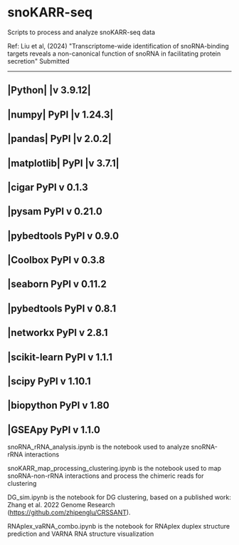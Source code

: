 # snoKARR-seq
Scripts to process and analyze snoKARR-seq data

Ref: Liu et al, (2024) "Transcriptome-wide identification of snoRNA-binding targets reveals a non-canonical function of snoRNA in facilitating protein secretion" Submitted


----------------------
|Python| 		|v 3.9.12|
----------------------
|numpy|	PyPI	|v 1.24.3|
----------------------
|pandas|	PyPI	|v 2.0.2|
----------------------
|matplotlib|	PyPI	|v 3.7.1|
----------------------
|cigar	PyPI	v 0.1.3
----------------------
|pysam	PyPI	v 0.21.0
----------------------
|pybedtools	PyPI	v 0.9.0
----------------------
|Coolbox	PyPI	v 0.3.8
----------------------
|seaborn	PyPI	v 0.11.2
----------------------
|pybedtools	PyPI	v 0.8.1
----------------------
|networkx	PyPI	v 2.8.1
----------------------
|scikit-learn	PyPI	v 1.1.1
----------------------
|scipy	PyPI	v 1.10.1
----------------------
|biopython	PyPI	v 1.80
----------------------
|GSEApy	PyPI	v 1.1.0
----------------------


snoRNA_rRNA_analysis.ipynb is the notebook used to analyze snoRNA-rRNA interactions

snoKARR_map_processing_clustering.ipynb is the notebook used to map snoRNA-non-rRNA interactions and process the chimeric reads for clustering

DG_sim.ipynb is the notebook for DG clustering, based on a published work: Zhang et al. 2022 Genome Research (https://github.com/zhipenglu/CRSSANT).

RNAplex_vaRNA_combo.ipynb is the notebook for RNAplex duplex structure prediction and VARNA RNA structure visualization
